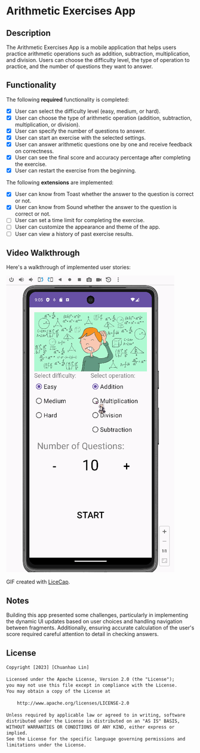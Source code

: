 # Arithmetic Exercises App

## Description

The Arithmetic Exercises App is a mobile application that helps users practice arithmetic operations such as addition, subtraction, multiplication, and division. Users can choose the difficulty level, the type of operation to practice, and the number of questions they want to answer.

## Functionality

The following **required** functionality is completed:

* [x] User can select the difficulty level (easy, medium, or hard).
* [x] User can choose the type of arithmetic operation (addition, subtraction, multiplication, or division).
* [x] User can specify the number of questions to answer.
* [x] User can start an exercise with the selected settings.
* [x] User can answer arithmetic questions one by one and receive feedback on correctness.
* [x] User can see the final score and accuracy percentage after completing the exercise.
* [x] User can restart the exercise from the beginning.

The following **extensions** are implemented:

* [x] User can know from Toast whether the answer to the question is correct or not.
* [x] User can know from Sound whether the answer to the question is correct or not.
* [ ] User can set a time limit for completing the exercise.
* [ ] User can customize the appearance and theme of the app.
* [ ] User can view a history of past exercise results.

## Video Walkthrough

Here's a walkthrough of implemented user stories:

![Video Walkthrough](https://github.com/EdmundRin/ArithmeticExercises/blob/master/Test2.gif)

GIF created with [LiceCap](http://www.cockos.com/licecap/).

## Notes

Building this app presented some challenges, particularly in implementing the dynamic UI updates based on user choices and handling navigation between fragments. Additionally, ensuring accurate calculation of the user's score required careful attention to detail in checking answers.

## License
    Copyright [2023] [Chuanhao Lin]

    Licensed under the Apache License, Version 2.0 (the "License");
    you may not use this file except in compliance with the License.
    You may obtain a copy of the License at

        http://www.apache.org/licenses/LICENSE-2.0

    Unless required by applicable law or agreed to in writing, software
    distributed under the License is distributed on an "AS IS" BASIS,
    WITHOUT WARRANTIES OR CONDITIONS OF ANY KIND, either express or implied.
    See the License for the specific language governing permissions and
    limitations under the License.
